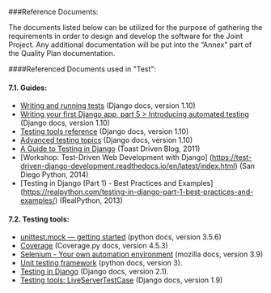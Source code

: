 ###Reference Documents:

The documents listed below can be utilized for the purpose of gathering the requirements in order to design and develop the software for the Joint Project. Any additional documentation will be put into the “Annex” part of the Quality Plan documentation.

####Referenced Documents used in "Test":

#### 7.1. Guides:
+ [Writing and running tests](https://docs.djangoproject.com/en/1.10/topics/testing/overview/) (Django docs, version 1.10)
+ [Writing your first Django app, part 5 > Introducing automated testing](https://docs.djangoproject.com/en/1.10/intro/tutorial05/) (Django docs, version 1.10)
+ [Testing tools reference](https://docs.djangoproject.com/en/1.10/topics/testing/tools/) (Django docs, version 1.10)
+ [Advanced testing topics](https://docs.djangoproject.com/en/1.10/topics/testing/advanced/) (Django docs, version 1.10)
+ [A Guide to Testing in Django](http://toastdriven.com/blog/2011/apr/10/guide-to-testing-in-django/) (Toast Driven Blog, 2011)
+ [Workshop: Test-Driven Web Development with Django] (https://test-driven-django-development.readthedocs.io/en/latest/index.html) (San Diego Python, 2014)
+ [Testing in Django (Part 1) - Best Practices and Examples] (https://realpython.com/testing-in-django-part-1-best-practices-and-examples/) (RealPython, 2013)

#### 7.2. Testing tools:
+ [unittest.mock — getting started](https://docs.python.org/3.5/library/unittest.mock-examples.html) (python docs, version 3.5.6)
+ [Coverage](https://coverage.readthedocs.io/en/latest/) (Coverage.py docs, version 4.5.3)
+ [Selenium - Your own automation environment](https://developer.mozilla.org/en-US/docs/Learn/Tools_and_testing/Cross_browser_testing/Your_own_automation_environment) (mozilla docs, version 3.9)
+ [Unit testing framework](https://docs.python.org/3/library/unittest.html#module-unittest) (python docs, version 3).
+ [Testing in Django](https://docs.djangoproject.com/en/2.1/topics/testing/) (Django docs, version 2.1).
+ [Testing tools: LiveServerTestCase](https://docs.djangoproject.com/en/1.9/topics/testing/tools/#liveservertestcase) (Django docs, version 1.9)
